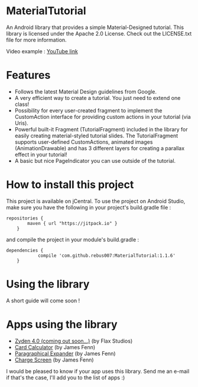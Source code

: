 # MaterialTutorial
An Android library that provides a simple Material-Designed tutorial.
This library is licensed under the Apache 2.0 License. Check out the LICENSE.txt file for more information.

Video example : [YouTube link](https://youtu.be/WEjwE59k1oY "MaterialTutorial sample on YouTube")

# Features
- Follows the latest Material Design guidelines from Google.
- A very efficient way to create a tutorial. You just need to extend one class!
- Possibility for every user-created fragment to implement the CustomAction interface for providing custom actions in your tutorial (via Uris).
- Powerful built-it Fragment (TutorialFragment) included in the library for easily creating material-styled tutorial slides. The TutorialFragment supports user-defined CustomActions, animated images (AnimationDrawable) and has 3 different layers for creating a parallax effect in your tutorial!
- A basic but nice PageIndicator you can use outside of the tutorial.

# How to install this project
This project is available on jCentral. To use the project on Android Studio, make sure you have the following in your project's build.gradle file :
```
repositories {
	    maven { url "https://jitpack.io" }
	}
```
and compile the project in your module's build.gradle :
```
dependencies {
	        compile 'com.github.rebus007:MaterialTutorial:1.1.6'
	}
```

# Using the library
A short guide will come soon !

# Apps using the library
- [Zyden 4.0 (coming out soon...)](https://play.google.com/store/apps/details?id=com.zyden.activity "See on Play Store") (by Flax Studios)
- [Card Calculator](https://play.google.com/store/apps/details?id=com.james.calculator "See on Play Store") (by James Fenn)
- [Paragraphical Expander](https://play.google.com/store/apps/details?id=com.james.paragraphicalexpander "See on Play Store") (by James Fenn)
- [Charge Screen](https://play.google.com/store/apps/details?id=com.james.chargescreen "See on Play Store") (by James Fenn)

I would be pleased to know if your app uses this library. Send me an e-mail if that's the case, I'll add you to the list of apps :)
